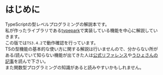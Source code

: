 # はじめに
TypeScriptの型レベルプログラミングの解説本です。  
私が作ったライブラリである[typepark](https://github.com/kgtkr/typepark)で実装している機能を中心に解説していきます。  
この版では`TS3.4.2`で動作確認を行っています。  
TSの型機能の基本的な使い方に関する解説は行いませんので、分からない所がある/読んでいて知らない機能が出てきた人は[公式リファレンス](https://www.typescriptlang.org/docs/home.html)や[うひょさんの記事](https://qiita.com/uhyo/items/e2fdef2d3236b9bfe74a)を読んで下さい。  
また関数型プログラミングの知識があると読みやすいかもしれません。